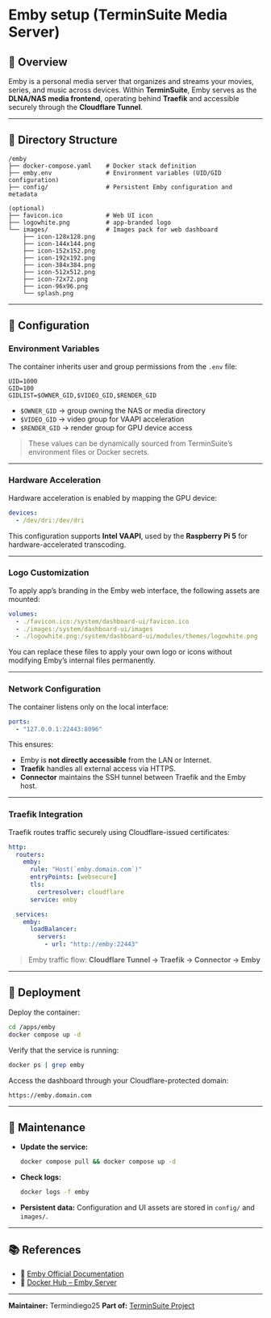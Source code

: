 # Emby setup (TerminSuite Media Server)

## 🧭 Overview

Emby is a personal media server that organizes and streams your movies, series, and music across devices.
Within **TerminSuite**, Emby serves as the **DLNA/NAS media frontend**, operating behind **Traefik** and accessible securely through the **Cloudflare Tunnel**.

---

## 📁 Directory Structure

```
/emby
├── docker-compose.yaml    # Docker stack definition
├── emby.env               # Environment variables (UID/GID configuration)
├── config/                # Persistent Emby configuration and metadata

(optional)
├── favicon.ico            # Web UI icon
├── logowhite.png          # app-branded logo
└── images/                # Images pack for web dashboard
    ├── icon-128x128.png
    ├── icon-144x144.png
    ├── icon-152x152.png
    ├── icon-192x192.png
    ├── icon-384x384.png
    ├── icon-512x512.png
    ├── icon-72x72.png
    ├── icon-96x96.png
    └── splash.png
```

---

## 🔧 Configuration

### Environment Variables

The container inherits user and group permissions from the `.env` file:

```env
UID=1000
GID=100
GIDLIST=$OWNER_GID,$VIDEO_GID,$RENDER_GID
```

* `$OWNER_GID` → group owning the NAS or media directory
* `$VIDEO_GID` → video group for VAAPI acceleration
* `$RENDER_GID` → render group for GPU device access

> These values can be dynamically sourced from TerminSuite’s environment files or Docker secrets.

---

### Hardware Acceleration

Hardware acceleration is enabled by mapping the GPU device:

```yaml
devices:
  - /dev/dri:/dev/dri
```

This configuration supports **Intel VAAPI**, used by the **Raspberry Pi 5** for hardware-accelerated transcoding.

---

### Logo Customization

To apply app’s branding in the Emby web interface, the following assets are mounted:

```yaml
volumes:
  - ./favicon.ico:/system/dashboard-ui/favicon.ico
  - ./images:/system/dashboard-ui/images
  - ./logowhite.png:/system/dashboard-ui/modules/themes/logowhite.png
```

You can replace these files to apply your own logo or icons without modifying Emby’s internal files permanently.

---

### Network Configuration

The container listens only on the local interface:

```yaml
ports:
  - "127.0.0.1:22443:8096"
```

This ensures:

* Emby is **not directly accessible** from the LAN or Internet.
* **Traefik** handles all external access via HTTPS.
* **Connector** maintains the SSH tunnel between Traefik and the Emby host.

---

### Traefik Integration

Traefik routes traffic securely using Cloudflare-issued certificates:

```yaml
http:
  routers:
    emby:
      rule: "Host(`emby.domain.com`)"
      entryPoints: [websecure]
      tls:
        certresolver: cloudflare
      service: emby

  services:
    emby:
      loadBalancer:
        servers:
          - url: "http://emby:22443"
```

> Emby traffic flow:
> **Cloudflare Tunnel → Traefik → Connector → Emby**

---

## 🚀 Deployment

Deploy the container:

```bash
cd /apps/emby
docker compose up -d
```

Verify that the service is running:

```bash
docker ps | grep emby
```

Access the dashboard through your Cloudflare-protected domain:

```
https://emby.domain.com
```

---

## 🧰 Maintenance

* **Update the service:**

  ```bash
  docker compose pull && docker compose up -d
  ```

* **Check logs:**

  ```bash
  docker logs -f emby
  ```

* **Persistent data:**
  Configuration and UI assets are stored in `config/` and `images/`.

---

## 📚 References

* 🔗 [Emby Official Documentation](https://emby.media/support/articles/Home.html)
* 🔗 [Docker Hub – Emby Server](https://hub.docker.com/r/emby/embyserver/)

---

**Maintainer:** Termindiego25
**Part of:** [TerminSuite Project](https://github.com/Termindiego25/terminsuite)